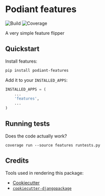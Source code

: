Podiant features
================

![Build](https://git.steadman.io/podiant/features/badges/master/build.svg)
![Coverage](https://git.steadman.io/podiant/features/badges/master/coverage.svg)

A very simple feature flipper

## Quickstart

Install features:

```sh
pip install podiant-features
```

Add it to your `INSTALLED_APPS`:
```python
INSTALLED_APPS = (
    ...
    'features',
    ...
)
```

## Running tests

Does the code actually work?

```
coverage run --source features runtests.py
```

## Credits

Tools used in rendering this package:

- [Cookiecutter](https://github.com/audreyr/cookiecutter)
- [`cookiecutter-djangopackage`](https://github.com/pydanny/cookiecutter-djangopackage)
